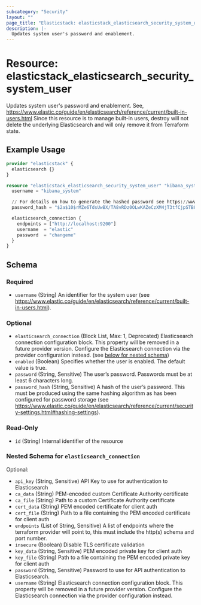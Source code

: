 ```yaml
---
subcategory: "Security"
layout: ""
page_title: "Elasticstack: elasticstack_elasticsearch_security_system_user Resource"
description: |-
  Updates system user's password and enablement.
---
```


# Resource: elasticstack_elasticsearch_security_system_user

Updates system user's password and enablement. See, https://www.elastic.co/guide/en/elasticsearch/reference/current/built-in-users.html
Since this resource is to manage built-in users, destroy will not delete the underlying Elasticsearch and will only remove it from Terraform state.

## Example Usage

```terraform
provider "elasticstack" {
  elasticsearch {}
}

resource "elasticstack_elasticsearch_security_system_user" "kibana_system" {
  username = "kibana_system"

  // For details on how to generate the hashed password see https://www.elastic.co/guide/en/elasticsearch/reference/current/security-api-put-user.html#security-api-put-user-request-body
  password_hash = "$2a$10$rMZe6TdsUwBX/TA8vRDz0OLwKAZeCzXM4jT3tfCjpSTB8HoFuq8xO"

  elasticsearch_connection {
    endpoints = ["http://localhost:9200"]
    username  = "elastic"
    password  = "changeme"
  }
}
```

<!-- schema generated by tfplugindocs -->
## Schema

### Required

- `username` (String) An identifier for the system user (see https://www.elastic.co/guide/en/elasticsearch/reference/current/built-in-users.html).

### Optional

- `elasticsearch_connection` (Block List, Max: 1, Deprecated) Elasticsearch connection configuration block. This property will be removed in a future provider version. Configure the Elasticsearch connection via the provider configuration instead. (see [below for nested schema](#nestedblock--elasticsearch_connection))
- `enabled` (Boolean) Specifies whether the user is enabled. The default value is true.
- `password` (String, Sensitive) The user’s password. Passwords must be at least 6 characters long.
- `password_hash` (String, Sensitive) A hash of the user’s password. This must be produced using the same hashing algorithm as has been configured for password storage (see https://www.elastic.co/guide/en/elasticsearch/reference/current/security-settings.html#hashing-settings).

### Read-Only

- `id` (String) Internal identifier of the resource

<a id="nestedblock--elasticsearch_connection"></a>
### Nested Schema for `elasticsearch_connection`

Optional:

- `api_key` (String, Sensitive) API Key to use for authentication to Elasticsearch
- `ca_data` (String) PEM-encoded custom Certificate Authority certificate
- `ca_file` (String) Path to a custom Certificate Authority certificate
- `cert_data` (String) PEM encoded certificate for client auth
- `cert_file` (String) Path to a file containing the PEM encoded certificate for client auth
- `endpoints` (List of String, Sensitive) A list of endpoints where the terraform provider will point to, this must include the http(s) schema and port number.
- `insecure` (Boolean) Disable TLS certificate validation
- `key_data` (String, Sensitive) PEM encoded private key for client auth
- `key_file` (String) Path to a file containing the PEM encoded private key for client auth
- `password` (String, Sensitive) Password to use for API authentication to Elasticsearch.
- `username` (String) Elasticsearch connection configuration block. This property will be removed in a future provider version. Configure the Elasticsearch connection via the provider configuration instead.
